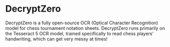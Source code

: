 # DecryptZero

DecryptZero is a fully open-source OCR (Optical Character Recognition) model for chess tournament notation sheets. DecryptZero runs primarily on the Tesseract 5 OCR model, trained specifically to read chess players' handwriting, which can get very messy at times! 